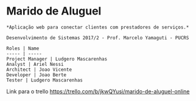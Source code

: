 # Marido de Aluguel

	*Aplicação web para conectar clientes com prestadores de serviços.*
	
	Desenvolvimento de Sistemas 2017/2 - Prof. Marcelo Yamaguti - PUCRS
	
	Roles | Name
	----- | -----
	Project Manager | Ludgero Mascarenhas
	Analyst | Ariel Nessi
	Architect | Joao Vicente
	Developer | Joao Berte
	Tester | Ludgero Mascarenhas



Link para o trello
https://trello.com/b/jkwQYusi/marido-de-aluguel-online
